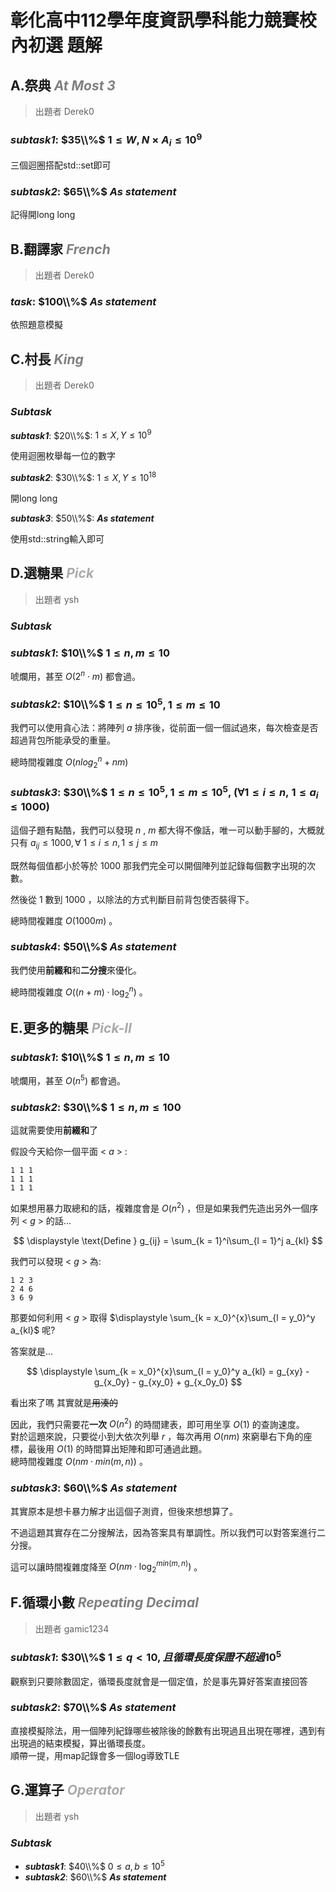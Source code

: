 # **彰化高中112學年度資訊學科能力競賽校內初選 題解**

## **A.祭典** <font color = 'gray'>***At Most 3***</font>

> 出題者 Derek0
### ***subtask1***: $35\\%$ $1 \leq W, N \times A_i \leq 10 ^9$
三個迴圈搭配std::set即可
### ***subtask2***: $65\\%$ ***As statement***
記得開long long

<div style="page-break-after: always"></div>

## **B.翻譯家** <font color = 'gray'>***French***</font>

> 出題者 Derek0
### ***task***: $100\\%$ ***As statement***
依照題意模擬

<div style="page-break-after: always"></div>

## **C.村長** <font color = 'gray'>***King***</font>

> 出題者 Derek0
### ***Subtask***

 ***subtask1***: $20\\%$: $1 \leq X, Y \leq 10^9$
 
 使用迴圈枚舉每一位的數字
 
 ***subtask2***: $30\\%$: $1 \leq X, Y \leq 10^{18}$
 
 開long long
 
 ***subtask3***: $50\\%$: ***As statement***
 
 使用std::string輸入即可 

<div style="page-break-after: always"></div>

## **D.選糖果** ***<font color='#AAAAAA'>Pick</font>***

> 出題者 ysh
### ***Subtask***

### ***subtask1***: $10\\%$ $1 \leq n,m \leq 10$

唬爛用，甚至 $O(2^n \cdot m)$ 都會過。

### ***subtask2***: $10\\%$ $1 \leq n \leq 10 ^ 5, 1 \leq m \leq 10$

我們可以使用貪心法：將陣列 $a$ 排序後，從前面一個一個試過來，每次檢查是否超過背包所能承受的重量。

總時間複雜度 $O(nlog_2^n + nm)$

### ***subtask3***: $30\\%$ $1 \leq n \leq 10^5, 1 \leq m \leq 10^5$, $(\forall 1 \leq i \leq n,\ 1 \leq a_i \leq 1000)$

這個子題有點酷，我們可以發現 $n$ , $m$ 都大得不像話，唯一可以動手腳的，大概就只有 $a_{ij} \leq 1000, \forall\ 1 \leq i \leq n, 1 \leq j \leq m$

既然每個值都小於等於 $1000$ 那我們完全可以開個陣列並記錄每個數字出現的次數。

然後從 $1$ 數到 $1000$ ，以除法的方式判斷目前背包使否裝得下。

總時間複雜度 $O(1000m)$ 。

### ***subtask4***: $50\\%$ ***As statement***

我們使用**前綴和**和**二分搜**來優化。

總時間複雜度 $O((n + m) \cdot \log_2^n)$ 。

<div style="page-break-after: always"></div>

## **E.更多的糖果** ***<font color='#AAAAAA'>Pick-II</font>***
### ***subtask1***: $10\\%$ $1 \leq n,m \leq 10$
唬爛用，甚至 $O(n^5)$ 都會過。

### ***subtask2***: $30\\%$ $1 \leq n,m \leq 100$
這就需要使用**前綴和**了

假設今天給你一個平面 < $a$ > :
```
1 1 1
1 1 1
1 1 1
```
如果想用暴力取總和的話，複雜度會是 $O(n^2)$ ，但是如果我們先造出另外一個序列 < $g$ > 的話...

$$
\displaystyle \text{Define } g_{ij} = \sum_{k = 1}^i\sum_{l = 1}^j a_{kl}
$$

我們可以發現 < $g$ > 為:

```
1 2 3
2 4 6
3 6 9
```

那要如何利用 < $g$ > 取得 $\displaystyle \sum_{k = x_0}^{x}\sum_{l = y_0}^y a_{kl}$ 呢?

答案就是...

$$
\displaystyle \sum_{k = x_0}^{x}\sum_{l = y_0}^y a_{kl} = g_{xy} - g_{x_0y} - g_{xy_0} + g_{x_0y_0}
$$

看出來了嗎
其實就是~~用湊的~~

因此，我們只需要花**一次** $O(n^2)$ 的時間建表，即可用坐享 $O(1)$ 的查詢速度。\
對於這題來說，只要從小到大依次列舉 $r$ ，每次再用 $O(nm)$ 來窮舉右下角的座標，最後用 $O(1)$ 的時間算出矩陣和即可通過此題。\
總時間複雜度 $O(nm \cdot min(m,n))$ 。

### ***subtask3***: $60\\%$ ***As statement***

其實原本是想卡暴力解才出這個子測資，但後來想想算了。

不過這題其實存在二分搜解法，因為答案具有單調性。所以我們可以對答案進行二分搜。

這可以讓時間複雜度降至 $O(nm \cdot \log_2^{min(m,n)})$ 。

<div style="page-break-after: always"></div>

## **F.循環小數** <font color = 'gray'>***Repeating Decimal***</font>

> 出題者 gamic1234
### ***subtask1***: $30\\%$ $1 \leq q < 10, 且循環長度保證不超過10^5$
觀察到只要除數固定，循環長度就會是一個定值，於是事先算好答案直接回答
### ***subtask2***: $70\\%$ ***As statement***
直接模擬除法，用一個陣列紀錄哪些被除後的餘數有出現過且出現在哪裡，遇到有出現過的結束模擬，算出循環長度。\
順帶一提，用map記錄會多一個log導致TLE

<div style="page-break-after: always"></div>

## **G.運算子** ***<font color='#AAAAAA'>Operator</font>***

> 出題者 ysh
### ***Subtask***

 - ***subtask1***: $40\\%$ $0 \leq a,b \leq 10 ^ 5$
 - ***subtask2***: $60\\%$ ***As statement***

<div style="page-break-after: always"></div>
